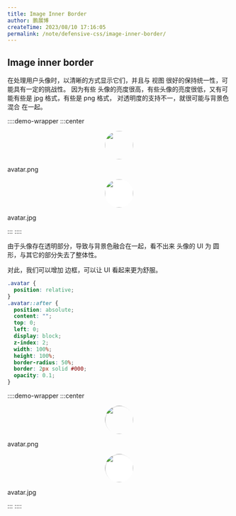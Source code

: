 ```yaml
---
title: Image Inner Border
author: 鹏展博
createTime: 2023/08/10 17:16:05
permalink: /note/defensive-css/image-inner-border/
---
```


## Image inner border

在处理用户头像时，以清晰的方式显示它们，并且与 视图 很好的保持统一性，可能具有一定的挑战性。
因为有些 头像的亮度很高，有些头像的亮度很低，又有可能有些是 jpg 格式，有些是 png 格式，
对透明度的支持不一，就很可能与背景色 混合 在一起。

<style scoped>

.avatar {
  width: 64px;
  height: 64px;
  border-radius: 50%;
  overflow: hidden;
  margin: auto;
}
.avatar img {
  object-fit: cover;
  width: 100%;
}
.avatar.inner {
  position: relative;
}
.avatar.inner::after {
  position: absolute;
  content: "";
  top: 0;
  left: 0;
  display: block;
  z-index: 2;
  width: 100%;
  height: 100%;
  border-radius: 50%;
  border: 2px solid #000;
  opacity: 0.1;
}
</style>


::::demo-wrapper
:::center
<div class="avatar"><img src="/images/blogger-fav.png"></div>
<p>avatar.png</p>
<div class="avatar"><img src="/images/blogger-fav.png" style="background-color: #fff"></div>
<p>avatar.jpg</p>
:::
::::

由于头像存在透明部分，导致与背景色融合在一起，看不出来 头像的 UI 为 圆形，与其它的部分失去了整体性。

对此，我们可以增加 边框，可以让 UI 看起来更为舒服。

```css
.avatar {
  position: relative;
}
.avatar::after {
  position: absolute;
  content: "";
  top: 0;
  left: 0;
  display: block;
  z-index: 2;
  width: 100%;
  height: 100%;
  border-radius: 50%;
  border: 2px solid #000;
  opacity: 0.1;
}
```

::::demo-wrapper
:::center
<div class="avatar inner"><img src="/images/blogger-fav.png"></div>
<p>avatar.png</p>
<div class="avatar inner"><img src="/images/blogger-fav.png" style="background-color: #fff"></div>
<p>avatar.jpg</p>
:::
::::

